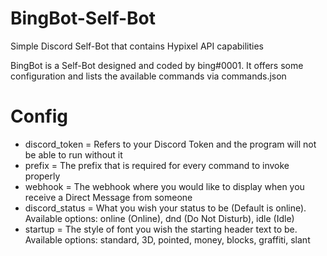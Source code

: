 # BingBot-Self-Bot
Simple Discord Self-Bot that contains Hypixel API capabilities

BingBot is a Self-Bot designed and coded by bing#0001. It offers some configuration and lists the available commands via commands.json

# Config
* discord_token = Refers to your Discord Token and the program will not be able to run without it
* prefix = The prefix that is required for every command to invoke properly
* webhook = The webhook where you would like to display when you receive a Direct Message from someone
* discord_status = What you wish your status to be (Default is online). Available options: online (Online), dnd (Do Not Disturb), idle (Idle)
* startup = The style of font you wish the starting header text to be. Available options: standard, 3D, pointed, money, blocks, graffiti, slant
